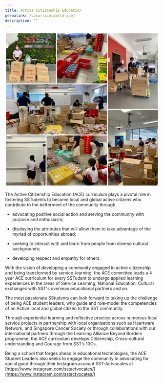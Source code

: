 ```yaml
---
title: Active Citizenship Education
permalink: /cocurriculum/sd-ace/
description: ""
---
```

![](/images/ACE%20Food%20Drive.jpg)

The Active Citizenship Education (ACE) curriculum plays a pivotal role in fostering SSTudents to become local and global active citizens who contribute to the betterment of the community through,

*   advocating positive social action and serving the community with purpose and enthusiasm;   
    
*   displaying the attributes that will allow them to take advantage of the myriad of opportunities abroad;  
    
*   seeking to interact with and learn from people from diverse cultural backgrounds;                                                      
*   developing respect and empathy for others.

With the vision of developing a community engaged in active citizenship and being transformed by service-learning, the ACE committee leads a 4 year ACE curriculum for every SSTudent to undergo applied learning experiences in the areas of Service Learning, National Education, Cultural exchanges with SST's overseas educational partners and on.

The most passionate SStudents can look forward to taking up the challenge of being ACE student leaders, who guide and role-model the competencies of an Active local and global citizen to the SST community. 

Through experiential learning and reflective practice across numerous local service projects in partnership with local organisations such as Heartware Network, and Singapore Cancer Society or through collaborations with our international partners through the Learning Alliance Beyond Borders programme, the ACE curriculum develops Citizenship, Cross-cultural understanding and Courage from SST’s 10Cs. 

Being a school that forges ahead in educational technologies, the ACE Student Leaders also seeks to engage the community in advocating for social good through their Instagram account SST-Actvocates at [https://www.instagram.com/sstactvocates/](https://www.instagram.com/sstactvocates/)